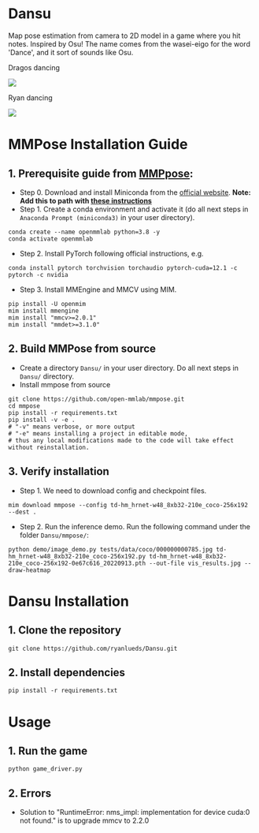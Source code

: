 # Dansu
Map pose estimation from camera to 2D model in a game where you hit notes. Inspired by Osu! The name comes from the wasei-eigo for the word 'Dance', and it sort of sounds like Osu.

Dragos dancing

![](https://github.com/ryanlueds/Dansu/blob/main/videos/dragosdancing.gif)

Ryan dancing

![](https://github.com/ryanlueds/Dansu/blob/main/videos/ryandancing.gif)

# MMPose Installation Guide 
## 1. Prerequisite guide from [MMPpose](https://mmpose.readthedocs.io/en/latest/installation.html):
* Step 0. Download and install Miniconda from the [official website](https://docs.anaconda.com/free/miniconda/). **Note: Add this to path with [these instructions](https://stackoverflow.com/questions/44515769/conda-is-not-recognized-as-internal-or-external-command)**
* Step 1. Create a conda environment and activate it (do all next steps in `Anaconda Prompt (miniconda3)` in your user directory).
```
conda create --name openmmlab python=3.8 -y
conda activate openmmlab
```
* Step 2. Install PyTorch following official instructions, e.g.
```
conda install pytorch torchvision torchaudio pytorch-cuda=12.1 -c pytorch -c nvidia
```
* Step 3. Install MMEngine and MMCV using MIM.
```
pip install -U openmim
mim install mmengine
mim install "mmcv>=2.0.1"
mim install "mmdet>=3.1.0"
```

## 2. Build MMPose from source
* Create a directory `Dansu/` in your user directory. Do all next steps in `Dansu/` directory.
* Install mmpose from source
```
git clone https://github.com/open-mmlab/mmpose.git
cd mmpose
pip install -r requirements.txt
pip install -v -e .
# "-v" means verbose, or more output
# "-e" means installing a project in editable mode,
# thus any local modifications made to the code will take effect without reinstallation.
```
## 3. Verify installation
* Step 1. We need to download config and checkpoint files.
```
mim download mmpose --config td-hm_hrnet-w48_8xb32-210e_coco-256x192  --dest .
```
* Step 2. Run the inference demo. Run the following command under the folder `Dansu/mmpose/`:
```
python demo/image_demo.py tests/data/coco/000000000785.jpg td-hm_hrnet-w48_8xb32-210e_coco-256x192.py td-hm_hrnet-w48_8xb32-210e_coco-256x192-0e67c616_20220913.pth --out-file vis_results.jpg --draw-heatmap
```

# Dansu Installation
## 1. Clone the repository
```
git clone https://github.com/ryanlueds/Dansu.git
```
## 2. Install dependencies
```
pip install -r requirements.txt
```

# Usage
## 1. Run the game
```
python game_driver.py
```
## 2. Errors
* Solution to "RuntimeError: nms_impl: implementation for device cuda:0 not found." is to upgrade mmcv to 2.2.0
